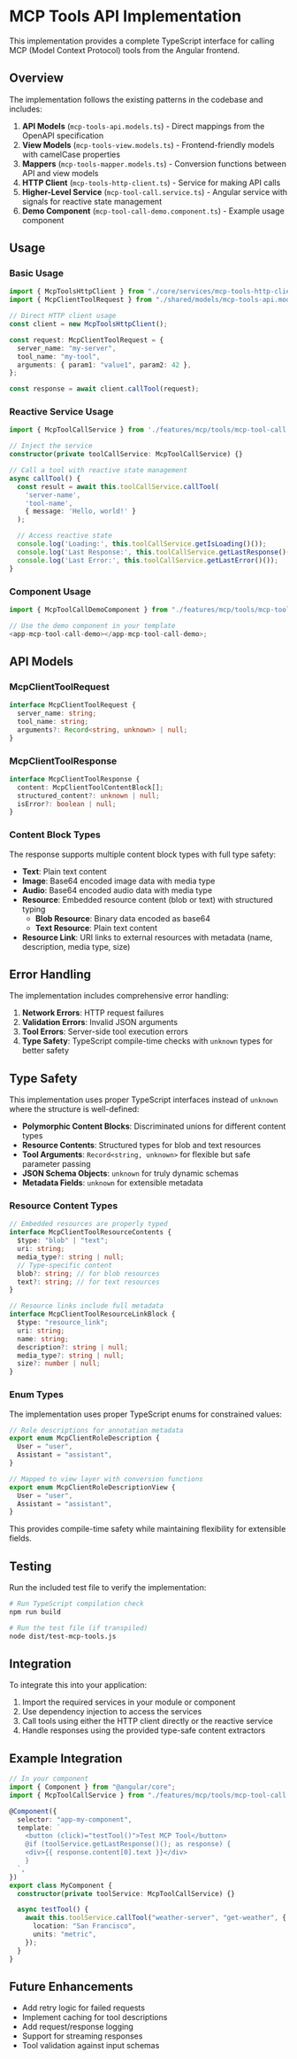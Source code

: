 # MCP Tools API Implementation

This implementation provides a complete TypeScript interface for calling MCP (Model Context Protocol) tools from the Angular frontend.

## Overview

The implementation follows the existing patterns in the codebase and includes:

1. **API Models** (`mcp-tools-api.models.ts`) - Direct mappings from the OpenAPI specification
2. **View Models** (`mcp-tools-view.models.ts`) - Frontend-friendly models with camelCase properties
3. **Mappers** (`mcp-tools-mapper.models.ts`) - Conversion functions between API and view models
4. **HTTP Client** (`mcp-tools-http-client.ts`) - Service for making API calls
5. **Higher-Level Service** (`mcp-tool-call.service.ts`) - Angular service with signals for reactive state management
6. **Demo Component** (`mcp-tool-call-demo.component.ts`) - Example usage component

## Usage

### Basic Usage

```typescript
import { McpToolsHttpClient } from "./core/services/mcp-tools-http-client";
import { McpClientToolRequest } from "./shared/models/mcp-tools-api.models";

// Direct HTTP client usage
const client = new McpToolsHttpClient();

const request: McpClientToolRequest = {
  server_name: "my-server",
  tool_name: "my-tool",
  arguments: { param1: "value1", param2: 42 },
};

const response = await client.callTool(request);
```

### Reactive Service Usage

```typescript
import { McpToolCallService } from './features/mcp/tools/mcp-tool-call.service';

// Inject the service
constructor(private toolCallService: McpToolCallService) {}

// Call a tool with reactive state management
async callTool() {
  const result = await this.toolCallService.callTool(
    'server-name',
    'tool-name',
    { message: 'Hello, world!' }
  );

  // Access reactive state
  console.log('Loading:', this.toolCallService.getIsLoading()());
  console.log('Last Response:', this.toolCallService.getLastResponse()());
  console.log('Last Error:', this.toolCallService.getLastError()());
}
```

### Component Usage

```typescript
import { McpToolCallDemoComponent } from "./features/mcp/tools/mcp-tool-call-demo.component";

// Use the demo component in your template
<app-mcp-tool-call-demo></app-mcp-tool-call-demo>;
```

## API Models

### McpClientToolRequest

```typescript
interface McpClientToolRequest {
  server_name: string;
  tool_name: string;
  arguments?: Record<string, unknown> | null;
}
```

### McpClientToolResponse

```typescript
interface McpClientToolResponse {
  content: McpClientToolContentBlock[];
  structured_content?: unknown | null;
  isError?: boolean | null;
}
```

### Content Block Types

The response supports multiple content block types with full type safety:

- **Text**: Plain text content
- **Image**: Base64 encoded image data with media type
- **Audio**: Base64 encoded audio data with media type
- **Resource**: Embedded resource content (blob or text) with structured typing
  - **Blob Resource**: Binary data encoded as base64
  - **Text Resource**: Plain text content
- **Resource Link**: URI links to external resources with metadata (name, description, media type, size)

## Error Handling

The implementation includes comprehensive error handling:

1. **Network Errors**: HTTP request failures
2. **Validation Errors**: Invalid JSON arguments
3. **Tool Errors**: Server-side tool execution errors
4. **Type Safety**: TypeScript compile-time checks with `unknown` types for better safety

## Type Safety

This implementation uses proper TypeScript interfaces instead of `unknown` where the structure is well-defined:

- **Polymorphic Content Blocks**: Discriminated unions for different content types
- **Resource Contents**: Structured types for blob and text resources
- **Tool Arguments**: `Record<string, unknown>` for flexible but safe parameter passing
- **JSON Schema Objects**: `unknown` for truly dynamic schemas
- **Metadata Fields**: `unknown` for extensible metadata

### Resource Content Types

```typescript
// Embedded resources are properly typed
interface McpClientToolResourceContents {
  $type: "blob" | "text";
  uri: string;
  media_type?: string | null;
  // Type-specific content
  blob?: string; // for blob resources
  text?: string; // for text resources
}

// Resource links include full metadata
interface McpClientToolResourceLinkBlock {
  $type: "resource_link";
  uri: string;
  name: string;
  description?: string | null;
  media_type?: string | null;
  size?: number | null;
}
```

### Enum Types

The implementation uses proper TypeScript enums for constrained values:

```typescript
// Role descriptions for annotation metadata
export enum McpClientRoleDescription {
  User = "user",
  Assistant = "assistant",
}

// Mapped to view layer with conversion functions
export enum McpClientRoleDescriptionView {
  User = "user",
  Assistant = "assistant",
}
```

This provides compile-time safety while maintaining flexibility for extensible fields.

## Testing

Run the included test file to verify the implementation:

```bash
# Run TypeScript compilation check
npm run build

# Run the test file (if transpiled)
node dist/test-mcp-tools.js
```

## Integration

To integrate this into your application:

1. Import the required services in your module or component
2. Use dependency injection to access the services
3. Call tools using either the HTTP client directly or the reactive service
4. Handle responses using the provided type-safe content extractors

## Example Integration

```typescript
// In your component
import { Component } from "@angular/core";
import { McpToolCallService } from "./features/mcp/tools/mcp-tool-call.service";

@Component({
  selector: "app-my-component",
  template: `
    <button (click)="testTool()">Test MCP Tool</button>
    @if (toolService.getLastResponse()(); as response) {
    <div>{{ response.content[0].text }}</div>
    }
  `,
})
export class MyComponent {
  constructor(private toolService: McpToolCallService) {}

  async testTool() {
    await this.toolService.callTool("weather-server", "get-weather", {
      location: "San Francisco",
      units: "metric",
    });
  }
}
```

## Future Enhancements

- Add retry logic for failed requests
- Implement caching for tool descriptions
- Add request/response logging
- Support for streaming responses
- Tool validation against input schemas
